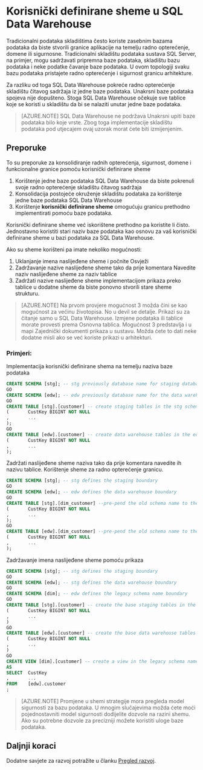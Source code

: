 <properties
   pageTitle="Korisnički definirane sheme u SQL Data Warehouse | Microsoft Azure"
   description="Savjeti za korištenje Transact-SQL sheme programa Azure SQL Data Warehouse za razvoj rješenja."
   services="sql-data-warehouse"
   documentationCenter="NA"
   authors="jrowlandjones"
   manager="barbkess"
   editor=""/>

<tags
   ms.service="sql-data-warehouse"
   ms.devlang="NA"
   ms.topic="article"
   ms.tgt_pltfrm="NA"
   ms.workload="data-services"
   ms.date="06/14/2016"
   ms.author="jrj;barbkess;sonyama"/>

# <a name="user-defined-schemas-in-sql-data-warehouse"></a>Korisnički definirane sheme u SQL Data Warehouse

Tradicionalni podataka skladištima često koriste zasebnim bazama podataka da biste stvorili granice aplikacije na temelju radno opterećenje, domene ili sigurnosne. Tradicionalni skladištu podataka sustava SQL Server, na primjer, mogu sadržavati pripremna baze podataka, skladištu bazu podataka i neke podatke čavanje baze podataka. U ovom topologiji svaku bazu podataka pristajete radno opterećenje i sigurnost granicu arhitekture.

Za razliku od toga SQL Data Warehouse pokreće radno opterećenje skladištu čitavog sadržaja iz jedne baze podataka. Unakrsni baze podataka spojeva nije dopušteno. Stoga SQL Data Warehouse očekuje sve tablice koje se koristi u skladištu da bi se nalaziti unutar jedne baze podataka.

> [AZURE.NOTE] SQL Data Warehouse ne podržava Unakrsni upiti baze podataka bilo koje vrste. Zbog toga implementacije skladištu podataka pod utjecajem ovaj uzorak morat ćete biti izmijenjenim.

## <a name="recommendations"></a>Preporuke

To su preporuke za konsolidiranje radnih opterećenja, sigurnost, domene i funkcionalne granice pomoću korisnički definirane sheme

1. Korištenje jedne baze podataka SQL Data Warehouse da biste pokrenuli svoje radno opterećenje skladištu čitavog sadržaja
2. Konsolidacija postojeće okruženje skladištu podataka za korištenje jedne baze podataka SQL Data Warehouse
3. Korištenje **korisnički definirane sheme** omogućuju granicu prethodno implementirati pomoću baze podataka.

Korisnički definirane sheme već iskorištene prethodno pa koristite li čisto. Jednostavno koristiti stari naziv baze podataka kao osnovu za vaš korisnički definirane sheme u bazi podataka za SQL Data Warehouse.

Ako su sheme korišteni pa imate nekoliko mogućnosti:

1. Uklanjanje imena naslijeđene sheme i počnite Osvježi
2. Zadržavanje nazive naslijeđene sheme tako da prije komentara Navedite naziv naslijeđene sheme za naziv tablice
3. Zadržati nazive naslijeđene sheme implementacijom prikaza preko tablice u dodatne sheme da biste ponovno stvorili stare sheme strukturu.

> [AZURE.NOTE] Na prvom provjere mogućnost 3 možda čini se kao mogućnost za većinu životopisa. No u devil se detalje. Prikazi su za čitanje samo u SQL Data Warehouse. Izmjene podataka ili tablice morate provesti prema Osnovna tablica. Mogućnost 3 predstavlja i u mapi Zajednički dokumenti prikaza u sustavu. Možda ćete to dati neke dodatne misli ako se već koriste prikazi u arhitekturi.


### <a name="examples"></a>Primjeri:

Implementacija korisnički definirane shema na temelju naziva baze podataka

```sql
CREATE SCHEMA [stg]; -- stg previously database name for staging database
GO
CREATE SCHEMA [edw]; -- edw previously database name for the data warehouse
GO
CREATE TABLE [stg].[customer] -- create staging tables in the stg schema
(       CustKey BIGINT NOT NULL
,       ...
);
GO
CREATE TABLE [edw].[customer] -- create data warehouse tables in the edw schema
(       CustKey BIGINT NOT NULL
,       ...
);
```

Zadržati naslijeđene sheme naziva tako da prije komentara navedite ih nazivu tablice. Korištenje sheme za radno opterećenje granicu.

```sql
CREATE SCHEMA [stg]; -- stg defines the staging boundary
GO
CREATE SCHEMA [edw]; -- edw defines the data warehouse boundary
GO
CREATE TABLE [stg].[dim_customer] --pre-pend the old schema name to the table and create in the staging boundary
(       CustKey BIGINT NOT NULL
,       ...
);
GO
CREATE TABLE [edw].[dim_customer] --pre-pend the old schema name to the table and create in the data warehouse boundary
(       CustKey BIGINT NOT NULL
,       ...
);
```

Zadržavanje imena naslijeđene sheme pomoću prikaza

```sql
CREATE SCHEMA [stg]; -- stg defines the staging boundary
GO
CREATE SCHEMA [edw]; -- stg defines the data warehouse boundary
GO
CREATE SCHEMA [dim]; -- edw defines the legacy schema name boundary
GO
CREATE TABLE [stg].[customer] -- create the base staging tables in the staging boundary
(       CustKey BIGINT NOT NULL
,       ...
)
GO
CREATE TABLE [edw].[customer] -- create the base data warehouse tables in the data warehouse boundary
(       CustKey BIGINT NOT NULL
,       ...
)
GO
CREATE VIEW [dim].[customer] -- create a view in the legacy schema name boundary for presentation consistency purposes only
AS
SELECT  CustKey
,       ...
FROM    [edw].customer
;
```

> [AZURE.NOTE] Promjene u shemi strategije mora pregleda model sigurnosti za bazu podataka. U mnogim slučajevima možda ćete moći pojednostavniti model sigurnosti dodijelite dozvole na razini shemu. Ako su potrebne dozvole za precizniji možete koristiti uloge baze podataka.

## <a name="next-steps"></a>Daljnji koraci
Dodatne savjete za razvoj potražite u članku [Pregled razvoj][].

<!--Image references-->

<!--Article references-->
[Pregled razvoj]: sql-data-warehouse-overview-develop.md

<!--MSDN references-->

<!--Other Web references-->
